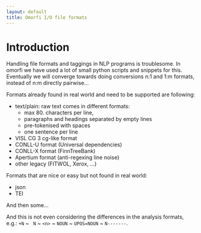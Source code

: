 ```yaml
---
layout: default
title: Omorfi I/O file formats
---
```


# Introduction

Handling file formats and taggings in NLP programs is troublesome.
In omorfi we have used a lot of small python scripts and snippets for this.
Eventually we will converge towards doing conversions n:1 and 1:m  formats, instead of n:m directly pairwise...

Formats already found in real world and need to be supported are following:

* text/plain: raw text comes in different formats:
  * max 80. characters per line,
  * paragraphs and headings separated by empty lines
  * pre-tokenised with spaces
  * one sentence per line
* VISL CG 3 cg-like format
* CONLL-U format (Universal dependencies)
* CONLL-X format (FinnTreeBank)
* Apertium format (anti-regexing line noise)
* other legacy (FITWOL, Xerox, ...)

Formats that are nice or easy but not found in real world:

* json
* TEI

And then some...

And this is not even considering the differences in the analysis formats, e.g.:
`+N` ~ ` N` ~ `<n>` ~ `NOUN` ~ `UPOS=NOUN` ~ `N-------`.
